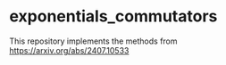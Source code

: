 # exponentials_commutators
This repository implements the methods from https://arxiv.org/abs/2407.10533
